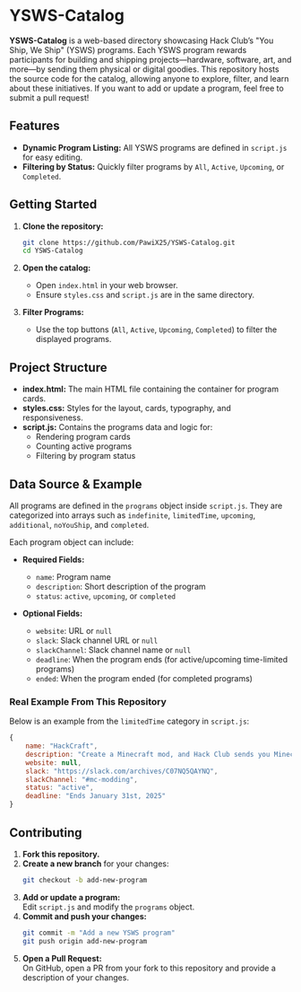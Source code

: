 # YSWS-Catalog

**YSWS-Catalog** is a web-based directory showcasing Hack Club’s "You Ship, We Ship" (YSWS) programs. Each YSWS program rewards participants for building and shipping projects—hardware, software, art, and more—by sending them physical or digital goodies. This repository hosts the source code for the catalog, allowing anyone to explore, filter, and learn about these initiatives. If you want to add or update a program, feel free to submit a pull request!

## Features

- **Dynamic Program Listing:** All YSWS programs are defined in `script.js` for easy editing.
- **Filtering by Status:** Quickly filter programs by `All`, `Active`, `Upcoming`, or `Completed`.

## Getting Started

1. **Clone the repository:**
   ```bash
   git clone https://github.com/PawiX25/YSWS-Catalog.git
   cd YSWS-Catalog
   ```

2. **Open the catalog:**
   - Open `index.html` in your web browser.
   - Ensure `styles.css` and `script.js` are in the same directory.

3. **Filter Programs:**
   - Use the top buttons (`All`, `Active`, `Upcoming`, `Completed`) to filter the displayed programs.

## Project Structure

- **index.html:** The main HTML file containing the container for program cards.
- **styles.css:** Styles for the layout, cards, typography, and responsiveness.
- **script.js:** Contains the programs data and logic for:
  - Rendering program cards
  - Counting active programs
  - Filtering by program status

## Data Source & Example

All programs are defined in the `programs` object inside `script.js`. They are categorized into arrays such as `indefinite`, `limitedTime`, `upcoming`, `additional`, `noYouShip`, and `completed`.

Each program object can include:

- **Required Fields:**
  - `name`: Program name
  - `description`: Short description of the program
  - `status`: `active`, `upcoming`, or `completed`

- **Optional Fields:**
  - `website`: URL or `null`
  - `slack`: Slack channel URL or `null`
  - `slackChannel`: Slack channel name or `null`
  - `deadline`: When the program ends (for active/upcoming time-limited programs)
  - `ended`: When the program ended (for completed programs)

### Real Example From This Repository

Below is an example from the `limitedTime` category in `script.js`:

```js
{
    name: "HackCraft",
    description: "Create a Minecraft mod, and Hack Club sends you Minecraft Java! Ends January 31st, 2025.",
    website: null,
    slack: "https://slack.com/archives/C07NQ5QAYNQ",
    slackChannel: "#mc-modding",
    status: "active",
    deadline: "Ends January 31st, 2025"
}
```

## Contributing

1. **Fork this repository.**
2. **Create a new branch** for your changes:
   ```bash
   git checkout -b add-new-program
   ```
3. **Add or update a program:**  
   Edit `script.js` and modify the `programs` object.
4. **Commit and push your changes:**
   ```bash
   git commit -m "Add a new YSWS program"
   git push origin add-new-program
   ```
5. **Open a Pull Request:**  
   On GitHub, open a PR from your fork to this repository and provide a description of your changes.
